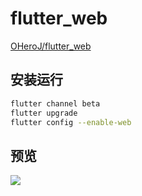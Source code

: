 # flutter_web

[OHeroJ/flutter_web](https://github.com/OHeroJ/flutter_web)

## 安装运行

```sh
flutter channel beta
flutter upgrade
flutter config --enable-web
```

## 预览

![](https://github.com/OHeroJ/flutter_web/blob/master/preview/web.gif?raw=true)

